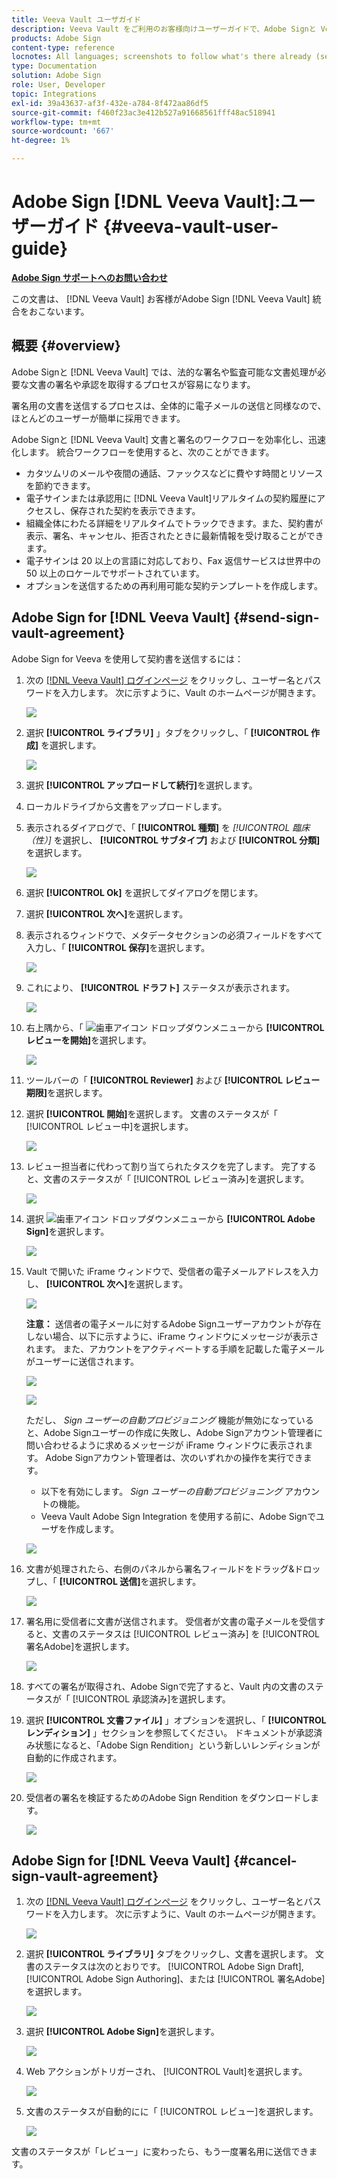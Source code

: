 ```yaml
---
title: Veeva Vault ユーザガイド
description: Veeva Vault をご利用のお客様向けユーザーガイドで、Adobe Signと Veeva の統合を使用する方法を説明します
products: Adobe Sign
content-type: reference
locnotes: All languages; screenshots to follow what's there already (seems there is a mix within a given language version of the article)
type: Documentation
solution: Adobe Sign
role: User, Developer
topic: Integrations
exl-id: 39a43637-af3f-432e-a784-8f472aa86df5
source-git-commit: f460f23ac3e412b527a91668561fff48ac518941
workflow-type: tm+mt
source-wordcount: '667'
ht-degree: 1%

---
```


# Adobe Sign [!DNL Veeva Vault]:ユーザーガイド {#veeva-vault-user-guide}

[**Adobe Sign サポートへのお問い合わせ**](https://adobe.com/go/adobesign-support-center)

この文書は、 [!DNL Veeva Vault] お客様がAdobe Sign [!DNL Veeva Vault] 統合をおこないます。

## 概要 {#overview}

Adobe Signと [!DNL Veeva Vault] では、法的な署名や監査可能な文書処理が必要な文書の署名や承認を取得するプロセスが容易になります。

署名用の文書を送信するプロセスは、全体的に電子メールの送信と同様なので、ほとんどのユーザーが簡単に採用できます。

Adobe Signと [!DNL Veeva Vault] 文書と署名のワークフローを効率化し、迅速化します。 統合ワークフローを使用すると、次のことができます。

* カタツムリのメールや夜間の通話、ファックスなどに費やす時間とリソースを節約できます。
* 電子サインまたは承認用に [!DNL Veeva Vault]リアルタイムの契約履歴にアクセスし、保存された契約を表示できます。
* 組織全体にわたる詳細をリアルタイムでトラックできます。また、契約書が表示、署名、キャンセル、拒否されたときに最新情報を受け取ることができます。
* 電子サインは 20 以上の言語に対応しており、Fax 返信サービスは世界中の 50 以上のロケールでサポートされています。
* オプションを送信するための再利用可能な契約テンプレートを作成します。

## Adobe Sign for [!DNL Veeva Vault] {#send-sign-vault-agreement}

Adobe Sign for Veeva を使用して契約書を送信するには：

1. 次の [[!DNL Veeva Vault] ログインページ](https://login.veevavault.com/) をクリックし、ユーザー名とパスワードを入力します。 次に示すように、Vault のホームページが開きます。

   ![](images/vault-home.png)

1. 選択 **[!UICONTROL ライブラリ]** 」タブをクリックし、「 **[!UICONTROL 作成]** を選択します。

   ![](images/create-library.png)

1. 選択 **[!UICONTROL アップロードして続行]**&#x200B;を選択します。

1. ローカルドライブから文書をアップロードします。

1. 表示されるダイアログで、「 **[!UICONTROL 種類]** を *[!UICONTROL 臨床（性）]* を選択し、 **[!UICONTROL サブタイプ]** および **[!UICONTROL 分類]**&#x200B;を選択します。

   ![](images/choose-document-type.png)

1. 選択 **[!UICONTROL Ok]** を選択してダイアログを閉じます。

1. 選択 **[!UICONTROL 次へ]**&#x200B;を選択します。

1. 表示されるウィンドウで、メタデータセクションの必須フィールドをすべて入力し、「 **[!UICONTROL 保存]**&#x200B;を選択します。

   ![](images/metadata-details.png)

1. これにより、 **[!UICONTROL ドラフト]** ステータスが表示されます。

   ![](images/document-draft.png)

1. 右上隅から、「 ![歯車アイコン](images/icon-gear.png) ドロップダウンメニューから **[!UICONTROL レビューを開始]**&#x200B;を選択します。

   ![](images/start-review.png)

1. ツールバーの「 **[!UICONTROL Reviewer]** および **[!UICONTROL レビュー期限]**&#x200B;を選択します。

1. 選択 **[!UICONTROL 開始]**&#x200B;を選択します。 文書のステータスが「 [!UICONTROL レビュー中]を選択します。

   ![](images/in-review.png)

1. レビュー担当者に代わって割り当てられたタスクを完了します。 完了すると、文書のステータスが「 [!UICONTROL レビュー済み]を選択します。

   ![](images/reviewed-status.png)

1. 選択 ![歯車アイコン](images/icon-gear.png) ドロップダウンメニューから **[!UICONTROL Adobe Sign]**&#x200B;を選択します。

   ![](images/select-adobe-sign.png)

1. Vault で開いた iFrame ウィンドウで、受信者の電子メールアドレスを入力し、 **[!UICONTROL 次へ]**&#x200B;を選択します。

   ![](images/iframe.png)

   **注意：** 送信者の電子メールに対するAdobe Signユーザーアカウントが存在しない場合、以下に示すように、iFrame ウィンドウにメッセージが表示されます。 また、アカウントをアクティベートする手順を記載した電子メールがユーザーに送信されます。

   ![](images/iFrame-registration-message.png)

   ![](images/iFrame-confirm-email.png)

   ただし、 *Sign ユーザーの自動プロビジョニング* 機能が無効になっていると、Adobe Signユーザーの作成に失敗し、Adobe Signアカウント管理者に問い合わせるように求めるメッセージが iFrame ウィンドウに表示されます。 Adobe Signアカウント管理者は、次のいずれかの操作を実行できます。

   * 以下を有効にします。 *Sign ユーザーの自動プロビジョニング* アカウントの機能。
   * Veeva Vault Adobe Sign Integration を使用する前に、Adobe Signでユーザを作成します。

   ![](images/iFrame-contact-administrator.png)

1. 文書が処理されたら、右側のパネルから署名フィールドをドラッグ&amp;ドロップし、「 **[!UICONTROL 送信]**&#x200B;を選択します。

   ![](images/add-signature-fields.png)

1. 署名用に受信者に文書が送信されます。 受信者が文書の電子メールを受信すると、文書のステータスは [!UICONTROL レビュー済み] を [!UICONTROL 署名Adobe]を選択します。

   ![](images/in-adobe-signing.png)

1. すべての署名が取得され、Adobe Signで完了すると、Vault 内の文書のステータスが「 [!UICONTROL 承認済み]を選択します。

1. 選択 **[!UICONTROL 文書ファイル]** 」オプションを選択し、「 **[!UICONTROL レンディション]** 」セクションを参照してください。 ドキュメントが承認済み状態になると、「Adobe Sign Rendition」という新しいレンディションが自動的に作成されます。

   ![](images/document-files.png)

1. 受信者の署名を検証するためのAdobe Sign Rendition をダウンロードします。

   ![](images/verify-signature.png)

## Adobe Sign for [!DNL Veeva Vault] {#cancel-sign-vault-agreement}

1. 次の [[!DNL Veeva Vault] ログインページ](https://login.veevavault.com/) をクリックし、ユーザー名とパスワードを入力します。 次に示すように、Vault のホームページが開きます。

   ![](images/vault-home.png)

1. 選択 **[!UICONTROL ライブラリ]** タブをクリックし、文書を選択します。 文書のステータスは次のとおりです。 [!UICONTROL Adobe Sign Draft], [!UICONTROL Adobe Sign Authoring]、または [!UICONTROL 署名Adobe]を選択します。

   ![](images/document-adobe-sign-authoring.png)

1. 選択 **[!UICONTROL Adobe Sign]**&#x200B;を選択します。

   ![](images/cancel-document.png)

1. Web アクションがトリガーされ、 [!UICONTROL Vault]を選択します。

   ![](images/cancelled-document.png)

1. 文書のステータスが自動的にに「 [!UICONTROL レビュー]を選択します。

   ![](images/cancel-reviewed.png)

文書のステータスが「レビュー」に変わったら、もう一度署名用に送信できます。
